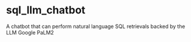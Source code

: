 # sql_llm_chatbot
A chatbot that can perform natural language SQL retrievals backed by the LLM Google PaLM2
